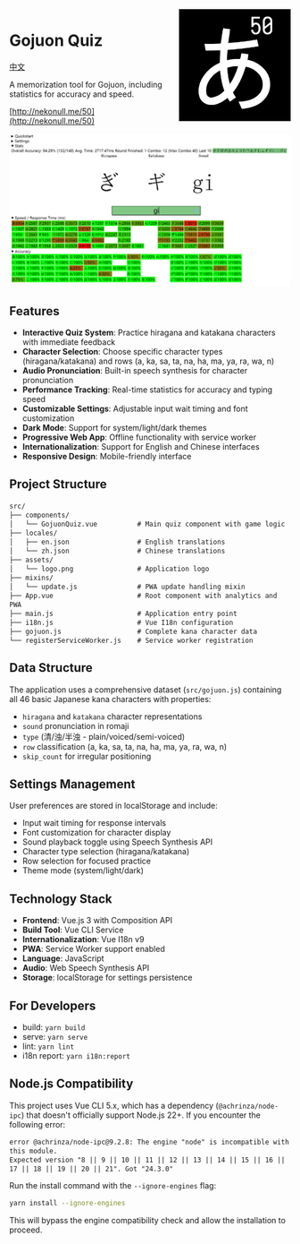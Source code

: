 <img align="right" width="200" height="200" src="src/assets/logo.png">

# Gojuon Quiz

[中文](README_zh-cn.md)

A memorization tool for Gojuon, including statistics for accuracy and speed.

[http://nekonull.me/50](http://nekonull.me/50)

![screenshot](screenshot.png)

## Features

- **Interactive Quiz System**: Practice hiragana and katakana characters with immediate feedback
- **Character Selection**: Choose specific character types (hiragana/katakana) and rows (a, ka, sa, ta, na, ha, ma, ya, ra, wa, n)
- **Audio Pronunciation**: Built-in speech synthesis for character pronunciation
- **Performance Tracking**: Real-time statistics for accuracy and typing speed
- **Customizable Settings**: Adjustable input wait timing and font customization
- **Dark Mode**: Support for system/light/dark themes
- **Progressive Web App**: Offline functionality with service worker
- **Internationalization**: Support for English and Chinese interfaces
- **Responsive Design**: Mobile-friendly interface

## Project Structure

```
src/
├── components/
│   └── GojuonQuiz.vue          # Main quiz component with game logic
├── locales/
│   ├── en.json                 # English translations
│   └── zh.json                 # Chinese translations
├── assets/
│   └── logo.png                # Application logo
├── mixins/
│   └── update.js               # PWA update handling mixin
├── App.vue                     # Root component with analytics and PWA
├── main.js                     # Application entry point
├── i18n.js                     # Vue I18n configuration
├── gojuon.js                   # Complete kana character data
└── registerServiceWorker.js    # Service worker registration
```

## Data Structure

The application uses a comprehensive dataset (`src/gojuon.js`) containing all 46 basic Japanese kana characters with properties:
- `hiragana` and `katakana` character representations
- `sound` pronunciation in romaji
- `type` (清/浊/半浊 - plain/voiced/semi-voiced)
- `row` classification (a, ka, sa, ta, na, ha, ma, ya, ra, wa, n)
- `skip_count` for irregular positioning

## Settings Management

User preferences are stored in localStorage and include:
- Input wait timing for response intervals
- Font customization for character display
- Sound playback toggle using Speech Synthesis API
- Character type selection (hiragana/katakana)
- Row selection for focused practice
- Theme mode (system/light/dark)

## Technology Stack

- **Frontend**: Vue.js 3 with Composition API
- **Build Tool**: Vue CLI Service
- **Internationalization**: Vue I18n v9
- **PWA**: Service Worker support enabled
- **Language**: JavaScript
- **Audio**: Web Speech Synthesis API
- **Storage**: localStorage for settings persistence

## For Developers
- build: `yarn build`
- serve: `yarn serve`
- lint: `yarn lint`
- i18n report: `yarn i18n:report`

## Node.js Compatibility

This project uses Vue CLI 5.x, which has a dependency (`@achrinza/node-ipc`) that doesn't officially support Node.js 22+. If you encounter the following error:

```
error @achrinza/node-ipc@9.2.8: The engine "node" is incompatible with this module.
Expected version "8 || 9 || 10 || 11 || 12 || 13 || 14 || 15 || 16 || 17 || 18 || 19 || 20 || 21". Got "24.3.0"
```

Run the install command with the `--ignore-engines` flag:

```bash
yarn install --ignore-engines
```

This will bypass the engine compatibility check and allow the installation to proceed.
